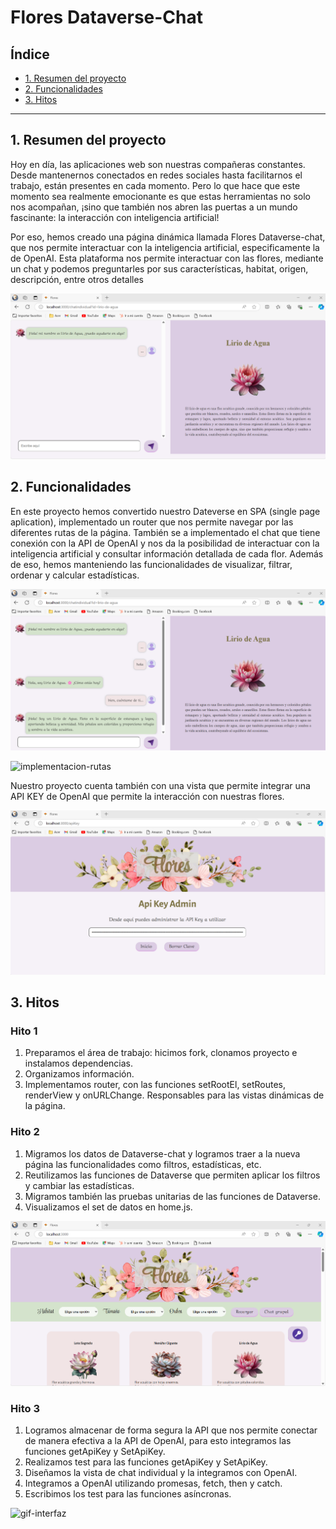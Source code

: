 # Flores Dataverse-Chat

## Índice

* [1. Resumen del proyecto](#1-resumen-del-proyecto)
* [2. Funcionalidades](#2-funcionalidades)
* [3. Hitos](#3-hitos)

***

## 1. Resumen del proyecto

Hoy en día, las aplicaciones web son nuestras compañeras constantes. Desde mantenernos conectados en redes sociales hasta facilitarnos el trabajo, están presentes en cada momento. Pero lo que hace que este momento sea realmente emocionante es que estas herramientas no solo nos acompañan, ¡sino que también nos abren las puertas a un mundo fascinante: la interacción con inteligencia artificial!

Por eso, hemos creado una página dinámica llamada Flores Dataverse-chat, que nos permite interactuar con la inteligencia artificial, especificamente la de OpenAI. Esta plataforma nos permite interactuar con las flores, mediante un chat y podemos preguntarles por sus características, habitat, origen, descripción, entre otros detalles

![imagen-chat](src\assets\images\imagen-chat.png)

## 2. Funcionalidades

En este proyecto hemos convertido nuestro Dateverse en SPA (single page aplication), implementado un router que nos permite navegar por las diferentes rutas de la página. También se a implementado el chat que tiene conexión con la API de OpenAI y nos da la posibilidad de interactuar con la inteligencia artificial y consultar información detallada de cada flor. Además de eso, hemos manteniendo las funcionalidades de visualizar, filtrar, ordenar y calcular estadísticas.

![imagen-chat-openAI](src\assets\images\imagen-chat-openai.png)

![implementacion-rutas](src\assets\images\implementación-rutas.png)

Nuestro proyecto cuenta también con una vista que permite integrar una API KEY de OpenAI que permite la interacción con nuestras flores.

![vista-api](src\assets\images\vista-api.png)

## 3. Hitos

### Hito 1

1. Preparamos el área de trabajo: hicimos fork, clonamos proyecto e instalamos dependencias.
2. Organizamos información.
3. Implementamos router, con las funciones setRootEl, setRoutes, renderView y onURLChange. Responsables para las vistas dinámicas de la página.

### Hito 2

1. Migramos los datos de Dataverse-chat y logramos traer a la nueva página las funcionalidades como filtros, estadísticas, etc.
2. Reutilizamos las funciones de Dataverse que permiten aplicar los filtros y cambiar las estadísticas.
3. Migramos también las pruebas unitarias de las funciones de Dataverse.
4. Visualizamos el set de datos en home.js.

![vista-home](src\assets\images\vista-home.png)

### Hito 3

1. Logramos almacenar de forma segura la API que nos permite conectar de manera efectiva a la API de OpenAI, para esto integramos las funciones getApiKey y SetApiKey.
2. Realizamos test para las funciones getApiKey y SetApiKey.
3. Diseñamos la vista de chat individual y la integramos con OpenAI.
4. Integramos a OpenAI utilizando promesas, fetch, then y catch.
5. Escribimos los test para las funciones asíncronas.

![gif-interfaz](src\assets\images\video-dataverse-chat.gif)